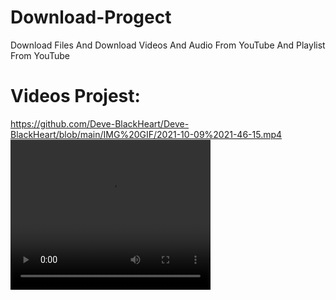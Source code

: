 # Download-Progect
Download Files And Download Videos And Audio From YouTube And Playlist From YouTube


# Videos Projest:

https://github.com/Deve-BlackHeart/Deve-BlackHeart/blob/main/IMG%20GIF/2021-10-09%2021-46-15.mp4
<video width="320" height="240" autoplay loop>
  <source src="https://github.com/Deve-BlackHeart/Deve-BlackHeart/blob/main/IMG%20GIF/2021-10-09%2021-46-15.mp4
" type="video/mp4"></video>
